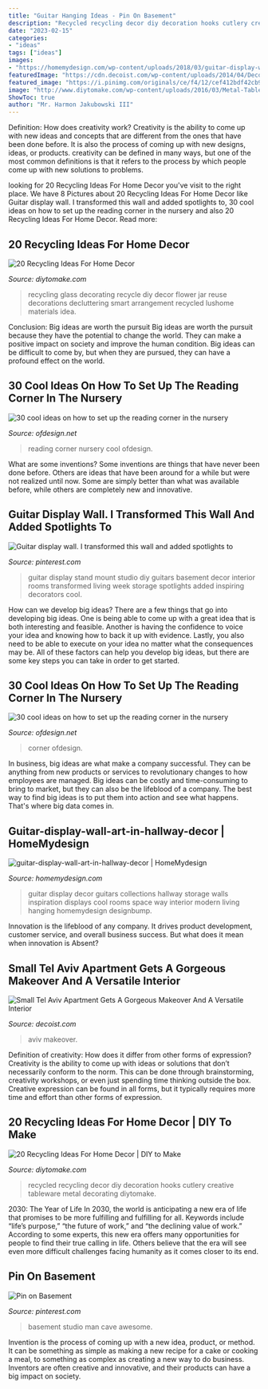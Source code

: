 ```yaml
---
title: "Guitar Hanging Ideas - Pin On Basement"
description: "Recycled recycling decor diy decoration hooks cutlery creative tableware metal decorating diytomake"
date: "2023-02-15"
categories:
- "ideas"
tags: ["ideas"]
images:
- "https://homemydesign.com/wp-content/uploads/2018/03/guitar-display-wall-art-in-hallway-decor.jpg"
featuredImage: "https://cdn.decoist.com/wp-content/uploads/2014/04/Decorating-the-boys-room-with-guitar.jpg"
featured_image: "https://i.pinimg.com/originals/ce/f4/12/cef412bdf42cb90d841e9ca4da75ae56.jpg"
image: "http://www.diytomake.com/wp-content/uploads/2016/03/Metal-Tableware-DIY-Home-Decoration-Designs.jpg"
ShowToc: true
author: "Mr. Harmon Jakubowski III"
---
```



Definition: How does creativity work?
Creativity is the ability to come up with new ideas and concepts that are different from the ones that have been done before. It is also the process of coming up with new designs, ideas, or products. creativity can be defined in many ways, but one of the most common definitions is that it refers to the process by which people come up with new solutions to problems.

	

		
looking for 20 Recycling Ideas For Home Decor you've visit to the right place. We have 8 Pictures about 20 Recycling Ideas For Home Decor like Guitar display wall. I transformed this wall and added spotlights to, 30 cool ideas on how to set up the reading corner in the nursery and also 20 Recycling Ideas For Home Decor. Read more:
		
    
## 20 Recycling Ideas For Home Decor

<img loading=lazy src="https://www.diytomake.com/wp-content/uploads/2016/03/glass-jar-idea.jpg" onerror="this.onerror=null;this.src='https://tse1.mm.bing.net/th?id=OIP._Fw6pWT10nfXeUY6JeZ7OgHaJg&amp;pid=15.1';" alt="20 Recycling Ideas For Home Decor">

_Source: diytomake.com_

>recycling glass decorating recycle diy decor flower jar reuse decorations decluttering smart arrangement recycled lushome materials idea. 

	

Conclusion: Big ideas are worth the pursuit
Big ideas are worth the pursuit because they have the potential to change the world. They can make a positive impact on society and improve the human condition. Big ideas can be difficult to come by, but when they are pursued, they can have a profound effect on the world.

    
## 30 Cool Ideas On How To Set Up The Reading Corner In The Nursery

<img loading=lazy src="https://www.ofdesign.net/wp-content/uploads/images/30-cool-ideas-on-how-to-set-up-the-reading-corner-in-the-nursery-27-1025965134.jpg" onerror="this.onerror=null;this.src='https://tse2.mm.bing.net/th?id=OIP.AICsjo92ZkjAN6gn8i4ljQHaJ4&amp;pid=15.1';" alt="30 cool ideas on how to set up the reading corner in the nursery">

_Source: ofdesign.net_

>reading corner nursery cool ofdesign. 

	

What are some inventions?
Some inventions are things that have never been done before. Others are ideas that have been around for a while but were not realized until now. Some are simply better than what was available before, while others are completely new and innovative.

    
## Guitar Display Wall. I Transformed This Wall And Added Spotlights To

<img loading=lazy src="https://i.pinimg.com/originals/ce/f4/12/cef412bdf42cb90d841e9ca4da75ae56.jpg" onerror="this.onerror=null;this.src='https://tse1.mm.bing.net/th?id=OIP.Wsf1ZByI0kPLvyfvYNeieQHaFj&amp;pid=15.1';" alt="Guitar display wall. I transformed this wall and added spotlights to">

_Source: pinterest.com_

>guitar display stand mount studio diy guitars basement decor interior rooms transformed living week storage spotlights added inspiring decorators cool. 

	

How can we develop big ideas?
There are a few things that go into developing big ideas. One is being able to come up with a great idea that is both interesting and feasible. Another is having the confidence to voice your idea and knowing how to back it up with evidence. Lastly, you also need to be able to execute on your idea no matter what the consequences may be. All of these factors can help you develop big ideas, but there are some key steps you can take in order to get started.

    
## 30 Cool Ideas On How To Set Up The Reading Corner In The Nursery

<img loading=lazy src="https://www.ofdesign.net/wp-content/uploads/images/30-cool-ideas-on-how-to-set-up-the-reading-corner-in-the-nursery-24-1025965134.jpg" onerror="this.onerror=null;this.src='https://tse1.mm.bing.net/th?id=OIP.RITzc8a9FrsmppkmKSD2TAHaLH&amp;pid=15.1';" alt="30 cool ideas on how to set up the reading corner in the nursery">

_Source: ofdesign.net_

>corner ofdesign. 

	

In business, big ideas are what make a company successful. They can be anything from new products or services to revolutionary changes to how employees are managed. Big ideas can be costly and time-consuming to bring to market, but they can also be the lifeblood of a company. The best way to find big ideas is to put them into action and see what happens. That's where big data comes in.

    
## Guitar-display-wall-art-in-hallway-decor | HomeMydesign

<img loading=lazy src="https://homemydesign.com/wp-content/uploads/2018/03/guitar-display-wall-art-in-hallway-decor.jpg" onerror="this.onerror=null;this.src='https://tse2.mm.bing.net/th?id=OIP.u7TACQAcQK2hxWrxOrZasAHaJ1&amp;pid=15.1';" alt="guitar-display-wall-art-in-hallway-decor | HomeMydesign">

_Source: homemydesign.com_

>guitar display decor guitars collections hallway storage walls inspiration displays cool rooms space way interior modern living hanging homemydesign designbump. 

	

Innovation is the lifeblood of any company. It drives product development, customer service, and overall business success. But what does it mean when innovation is Absent?

    
## Small Tel Aviv Apartment Gets A Gorgeous Makeover And A Versatile Interior

<img loading=lazy src="https://cdn.decoist.com/wp-content/uploads/2014/04/Decorating-the-boys-room-with-guitar.jpg" onerror="this.onerror=null;this.src='https://tse3.mm.bing.net/th?id=OIP.YMx4p4aNF2REwKSSRfZv8AHaE8&amp;pid=15.1';" alt="Small Tel Aviv Apartment Gets A Gorgeous Makeover And A Versatile Interior">

_Source: decoist.com_

>aviv makeover. 

	

Definition of creativity: How does it differ from other forms of expression?
Creativity is the ability to come up with ideas or solutions that don’t necessarily conform to the norm. This can be done through brainstorming, creativity workshops, or even just spending time thinking outside the box. Creative expression can be found in all forms, but it typically requires more time and effort than other forms of expression.

    
## 20 Recycling Ideas For Home Decor | DIY To Make

<img loading=lazy src="http://www.diytomake.com/wp-content/uploads/2016/03/Metal-Tableware-DIY-Home-Decoration-Designs.jpg" onerror="this.onerror=null;this.src='https://tse4.mm.bing.net/th?id=OIP.FGUIu7Yw4hOtQIdZSpHzwwHaF0&amp;pid=15.1';" alt="20 Recycling Ideas For Home Decor | DIY to Make">

_Source: diytomake.com_

>recycled recycling decor diy decoration hooks cutlery creative tableware metal decorating diytomake. 

	

2030: The Year of Life
In 2030, the world is anticipating a new era of life that promises to be more fulfilling and fulfilling for all. Keywords include “life’s purpose,” “the future of work,” and “the declining value of work.” According to some experts, this new era offers many opportunities for people to find their true calling in life. Others believe that the era will see even more difficult challenges facing humanity as it comes closer to its end.

    
## Pin On Basement

<img loading=lazy src="https://i.pinimg.com/736x/f0/95/5e/f0955e4f5f55960b4c8c718dd6b38d0b--home-studio-basements.jpg" onerror="this.onerror=null;this.src='https://tse1.mm.bing.net/th?id=OIP.ofnmRz1duOrLl6AGDEgMWAHaE7&amp;pid=15.1';" alt="Pin on Basement">

_Source: pinterest.com_

>basement studio man cave awesome. 

	

Invention is the process of coming up with a new idea, product, or method. It can be something as simple as making a new recipe for a cake or cooking a meal, to something as complex as creating a new way to do business. Inventors are often creative and innovative, and their products can have a big impact on society.


